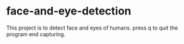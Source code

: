 # face-and-eye-detection
This project is to detect face and eyes of humans.
press q to quit the program end capturing.
